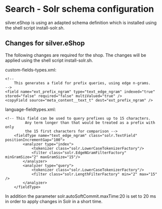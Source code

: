 # Search - Solr schema configuration

silver.eShop is using an adapted schema definition which is installed using the shell script install-solr.sh.

## Changes for silver.eShop

The following changes are required for the shop. The changes will be applied using the shell script install-solr.sh. 

custom-fields-types.xml:

```
<!--
    This generates a field for prefix queries, using edge n-grams.
-->
<field name="ext_prefix_ngram" type="text_edge_ngram" indexed="true" stored="false" required="false" multiValued="true" />
<copyField source="meta_content__text_t" dest="ext_prefix_ngram" />
```

language-fieldtypes.xml:

```
<!-- This field can be used to query prefixes up to 15 characters.
         Any term longer than that would be treated as a prefix with only
         the 15 first characters for comparison -->
    <fieldType name="text_edge_ngram" class="solr.TextField" positionIncrementGap="100">
        <analyzer type="index">
            <tokenizer class="solr.LowerCaseTokenizerFactory"/>
            <filter class="solr.EdgeNGramFilterFactory" minGramSize="2" maxGramSize="15"/>
        </analyzer>
        <analyzer type="query">
            <tokenizer class="solr.LowerCaseTokenizerFactory"/>
            <filter class="solr.LengthFilterFactory" min="2" max="15" />
        </analyzer>
    </fieldType>
```

In addition the parameter solr.autoSoftCommit.maxTime:20 is set to 20 ms in order to apply changes in Solr in a short time. 
